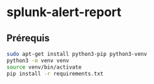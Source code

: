 # splunk-alert-report

## Prérequis

```bash
sudo apt-get install python3-pip python3-venv
python3 -m venv venv
source venv/bin/activate
pip install -r requirements.txt
```